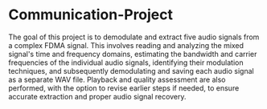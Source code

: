 # Communication-Project
The goal of this project is to demodulate and extract five audio signals from a complex FDMA signal. This involves reading and analyzing the mixed signal's 
time and frequency domains, estimating the bandwidth and carrier frequencies of the individual audio signals, identifying their modulation techniques,
and subsequently demodulating and saving each audio signal as a separate WAV file. Playback and quality assessment are also performed, 
with the option to revise earlier steps if needed, to ensure accurate extraction and proper audio signal recovery.
